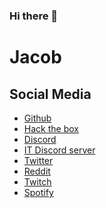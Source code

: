 ### Hi there 👋

# Jacob

## Social Media

- [Github](https://github.com/jacob1500)
- [Hack the box](https://app.hackthebox.eu/profile/542087)
- [Discord](https://discord.com/users/785597600639746088)
- [IT Discord server](https://discord.gg/yUBVSaD2Mq)
- [Twitter](https://twitter.com/Jacob45570940)
- [Reddit](https://www.reddit.com/user/jacob1550)
- [Twitch](https://www.twitch.tv/jacob_155)
- [Spotify](https://open.spotify.com/user/3yvjqvxqzzqd0geex7inq04jx?si=GWqWzKKpT62xGv1Tw73saA)


<!--
**Jacob1500/Jacob1500** is a ✨ _special_ ✨ repository because its `README.md` (this file) appears on your GitHub profile.


Here are some ideas to get you started:

- 🔭 I’m currently working on ...
- 🌱 I’m currently learning ...
- 👯 I’m looking to collaborate on ...
- 🤔 I’m looking for help with ...
- 💬 Ask me about ...
- 📫 How to reach me: ...
- 😄 Pronouns: ...
- ⚡ Fun fact: ...
-->
